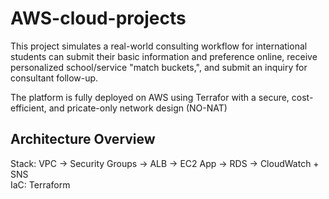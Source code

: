 # AWS-cloud-projects

This project simulates a real-world consulting workflow for international students can submit their basic information and preference online, receive personalized school/service "match buckets,", and submit an inquiry for consultant follow-up.

The platform is fully deployed on AWS using Terrafor with a secure, cost-efficient, and pricate-only network design (NO-NAT) 

## Architecture Overview
Stack: VPC → Security Groups → ALB → EC2 App → RDS → CloudWatch + SNS  
IaC: Terraform
